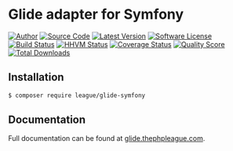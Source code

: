 # Glide adapter for Symfony

[![Author](http://img.shields.io/badge/author-@reinink-blue.svg?style=flat-square)](https://twitter.com/reinink)
[![Source Code](http://img.shields.io/badge/source-thephpleague/glide-symfony-blue.svg?style=flat-square)](https://github.com/thephpleague/glide-symfony)
[![Latest Version](https://img.shields.io/github/release/thephpleague/glide-symfony.svg?style=flat-square)](https://github.com/thephpleague/glide-symfony/releases)
[![Software License](https://img.shields.io/badge/license-MIT-brightgreen.svg?style=flat-square)](https://github.com/thephpleague/glide-symfony/blob/master/LICENSE)
[![Build Status](https://img.shields.io/travis/thephpleague/glide-symfony/master.svg?style=flat-square)](https://travis-ci.org/thephpleague/glide-symfony)
[![HHVM Status](https://img.shields.io/hhvm/league/glide-symfony.svg?style=flat-square)](http://hhvm.h4cc.de/package/league/glide-symfony)
[![Coverage Status](https://img.shields.io/scrutinizer/coverage/g/thephpleague/glide-symfony.svg?style=flat-square)](https://scrutinizer-ci.com/g/thephpleague/glide-symfony/code-structure)
[![Quality Score](https://img.shields.io/scrutinizer/g/thephpleague/glide-symfony.svg?style=flat-square)](https://scrutinizer-ci.com/g/thephpleague/glide-symfony)
[![Total Downloads](https://img.shields.io/packagist/dt/league/glide-symfony.svg?style=flat-square)](https://packagist.org/packages/league/glide-symfony)

## Installation

```bash
$ composer require league/glide-symfony
```

## Documentation

Full documentation can be found at [glide.thephpleague.com](http://glide.thephpleague.com).